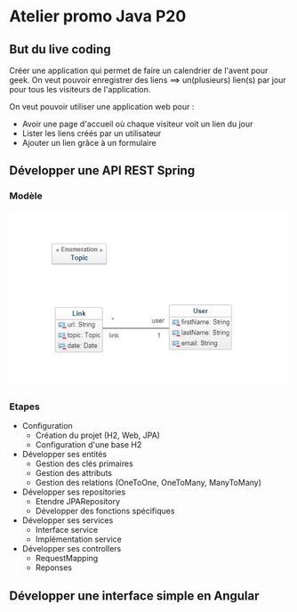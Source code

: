 # Atelier promo Java P20

## But du live coding

Créer une application qui permet de faire un calendrier de l'avent pour geek. On veut pouvoir enregistrer des liens ==> un(plusieurs) lien(s) par jour pour tous les visiteurs de l'application.

On veut pouvoir utiliser une application web pour :

- Avoir une page d'accueil où chaque visiteur voit un lien du jour
- Lister les liens créés par un utilisateur
- Ajouter un lien grâce à un formulaire

## Développer une API REST Spring

### Modèle

![Modèle](modele.png)

### Etapes

- Configuration
  - Création du projet (H2, Web, JPA)
  - Configuration d'une base H2
- Développer ses entités
  - Gestion des clés primaires
  - Gestion des attributs
  - Gestion des relations (OneToOne, OneToMany, ManyToMany)
- Développer ses repositories
  - Etendre JPARepository
  - Développer des fonctions spécifiques
- Développer ses services
  - Interface service
  - Implémentation service
- Développer ses controllers
  - RequestMapping
  - Reponses



## Développer une interface simple en Angular

